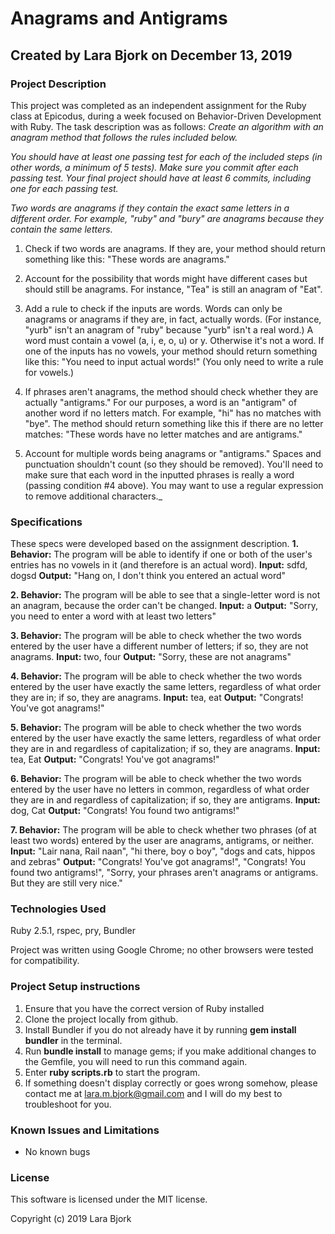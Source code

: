 # Anagrams and Antigrams
## Created by Lara Bjork on December 13, 2019
### Project Description

This project was completed as an independent assignment for the Ruby class  at Epicodus, during a week focused on Behavior-Driven Development with Ruby. The task description was as follows:
_Create an algorithm with an anagram method that follows the rules included below._

_You should have at least one passing test for each of the included steps (in other words, a minimum of 5 tests). Make sure you commit after each passing test. Your final project should have at least 6 commits, including one for each passing test._

_Two words are anagrams if they contain the exact same letters in a different order. For example, "ruby" and "bury" are anagrams because they contain the same letters._

  1. Check if two words are anagrams. If they are, your method should return something like this: "These words are anagrams."

  2. Account for the possibility that words might have different cases but should still be anagrams. For instance, "Tea" is still an anagram of "Eat".

  3. Add a rule to check if the inputs are words. Words can only be anagrams or anagrams if they are, in fact, actually words. (For instance, "yurb" isn't an anagram of "ruby" because "yurb" isn't a real word.) A word must contain a vowel (a, i, e, o, u) or y. Otherwise it's not a word. If one of the inputs has no vowels, your method should return something like this: "You need to input actual words!" (You only need to write a rule for vowels.)

  4. If phrases aren't anagrams, the method should check whether they are actually "antigrams." For our purposes, a word is an "antigram" of another word if no letters match. For example, "hi" has no matches with "bye". The method should return something like this if there are no letter matches: "These words have no letter matches and are antigrams."

  5. Account for multiple words being anagrams or "antigrams." Spaces and punctuation shouldn't count (so they should be removed). You'll need to make sure that each word in the inputted phrases is really a word (passing condition #4 above). You may want to use a regular expression to remove additional characters._

### Specifications
These specs were developed based on the assignment description.
**1. Behavior:** The program will be able to identify if one or both of the user's entries has no vowels in it (and therefore is an actual word).
**Input:** sdfd, dogsd
**Output:** "Hang on, I don't think you entered an actual word"

**2. Behavior:** The program will be able to see that a single-letter word is not an anagram, because the order can't be changed.
**Input:** a
**Output:** "Sorry, you need to enter a word with at least two letters"

**3. Behavior:** The program will be able to check whether the two words entered by the user have a different number of letters; if so, they are not anagrams.
**Input:** two, four
**Output:** "Sorry, these are not anagrams"

**4. Behavior:** The program will be able to check whether the two words entered by the user have exactly the same letters, regardless of what order they are in; if so, they are anagrams.
**Input:** tea, eat
**Output:** "Congrats! You've got anagrams!"

**5. Behavior:** The program will be able to check whether the two words entered by the user have exactly the same letters, regardless of what order they are in and regardless of capitalization; if so, they are anagrams.
**Input:** tea, Eat
**Output:** "Congrats! You've got anagrams!"

**6. Behavior:** The program will be able to check whether the two words entered by the user have no letters in common, regardless of what order they are in and regardless of capitalization; if so, they are antigrams.
**Input:** dog, Cat
**Output:** "Congrats! You found two antigrams!"

**7. Behavior:** The program will be able to check whether two phrases (of at least two words) entered by the user are anagrams, antigrams, or neither.
**Input:** "Lair nana, Rail naan", "hi there, boy o boy", "dogs and cats, hippos and zebras"
**Output:** "Congrats! You've got anagrams!", "Congrats! You found two antigrams!",
"Sorry, your phrases aren't anagrams or antigrams. But they are still very nice."








### Technologies Used
Ruby 2.5.1, rspec, pry, Bundler


Project was written using Google Chrome; no other browsers were tested for compatibility.

### Project Setup instructions
1. Ensure that you have the correct version of Ruby installed
2. Clone the project locally from github.
3. Install Bundler if you do not already have it by running **gem install bundler** in the terminal.
4. Run **bundle install** to manage gems; if you make additional changes to the Gemfile, you will need to run this command again.
5. Enter **ruby scripts.rb** to start the program.
6. If something doesn't display correctly or goes wrong somehow, please contact me at <lara.m.bjork@gmail.com> and I will do my best to troubleshoot for you.



### Known Issues and Limitations
* No known bugs

### License
This software is licensed under the MIT license.

Copyright (c) 2019 Lara Bjork
